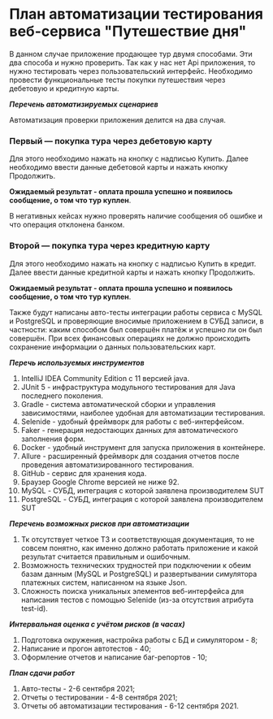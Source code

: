 # План автоматизации тестирования веб-сервиса "Путешествие дня"
В данном случае приложение продающее тур двумя способами. Эти два способа и
нужно проверить. Так как у нас нет Api приложения, то нужно
тестировать через пользовательский интерфейс. Необходимо провести
функциональные тесты покупки путешествия через дебетовую и 
кредитную карты.

***Перечень автоматизируемых сценариев***

Автоматизация проверки приложения делится на два случая.
### Первый — покупка тура через дебетовую карту
Для этого необходимо нажать на кнопку с надписью Купить. Далее необходимо 
ввести данные дебетовой карты и нажать кнопку Продолжить. 

**Ожидаемый результат - оплата прошла успешно и появилось
сообщение, о том что тур куплен**.

В негативных кейсах нужно проверять наличие сообщения об 
ошибке и что операция отклонена банком.

### Второй — покупка тура через кредитную карту
Для этого необходимо нажать на кнопку с надписью Купить в кредит. Далее ввести данные 
кредитной карты и нажать кнопку Продолжить.

**Ожидаемый результат - оплата прошла успешно и появилось
сообщение, о том что тур куплен**.

Также будут написаны авто-тесты интеграции работы сервиса с MySQL и PostgreSQL и проверяющие вносимые приложением в СУБД записи,
в частности:
каким способом был совершён платёж и успешно ли он был совершён. При всех финансовых операциях
не должно происходить сохранение информации о данных пользовательских карт.

***Перечь используемых инструментов***
1. IntelliJ IDEA Community Edition с 11 версией java.
2. JUnit 5 - инфраструктура модульного тестирования для Java последнего поколения.
3. Gradle - система автоматической сборки и управления зависимостями, наиболее удобная для автоматизации тестирования.
4. Selenide - удобный фреймворк для работы с веб-интерфейсом.
5. Faker - генерация недостающих данных для автоматического заполнения форм.
6. Docker - удобный инструмент для запуска приложения в контейнере.
7. Allure - расширенный фреймворк для создания отчетов после проведения автоматизированного тестирования.
8. GitHub - сервис для хранения кода.
9. Браузер Google Chrome версией не ниже 92.
10. MySQL - СУБД, интеграция с которой заявлена производителем SUT
11. PostgreSQL - СУБД, интеграция с которой заявлена производителем SUT

***Перечень возможных рисков при автоматизации***

1. Тк отсутствует четкое ТЗ и соответствующая документация, то не совсем понятно, как именно должно работать приложение и какой результат считается правильным и ошибочным.
2. Возможность технических трудностей при подключении к обеим базам данным (MySQL и PostgreSQL) и развертывании симулятора платежных систем, написанном на языке Json.
3. Сложность поиска уникальных элементов веб-интерфейса для написания тестов с помощью Selenide (из-за отсутствия атрибута test-id).


***Интервальная оценка с учётом рисков (в часах)***

1. Подготовка окружения, настройка работы с БД и симулятором - 8;
2. Написание и прогон автотестов - 40;
3. Оформление отчетов и написание баг-репортов - 10;

***План сдачи работ***
1. Авто-тесты - 2-6 сентября 2021;
2. Отчеты о тестировании - 4-8 сентября 2021;
3. Отчеты об автоматизации тестирования - 6-12 сентября 2021. 


 